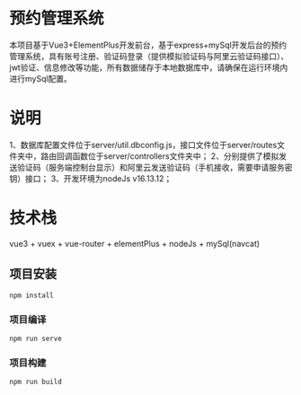 # 预约管理系统
本项目基于Vue3+ElementPlus开发前台，基于express+mySql开发后台的预约管理系统，具有账号注册、验证码登录（提供模拟验证码与阿里云验证码接口）、jwt验证、信息修改等功能，所有数据储存于本地数据库中，请确保在运行环境内进行mySql配置。

# 说明
1、数据库配置文件位于server/util.dbconfig.js，接口文件位于server/routes文件夹中，路由回调函数位于server/controllers文件夹中；
2、分别提供了模拟发送验证码（服务端控制台显示）和阿里云发送验证码（手机接收，需要申请服务密钥）接口；
3、开发环境为nodeJs v16.13.12；

# 技术栈
vue3 + vuex + vue-router + elementPlus + nodeJs + mySql(navcat)

## 项目安装
```
npm install
```

### 项目编译
```
npm run serve 
```

### 项目构建
```
npm run build
```


